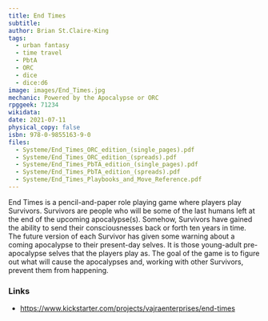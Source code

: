 ```yaml
---
title: End Times
subtitle: 
author: Brian St.Claire-King
tags:
  - urban fantasy
  - time travel
  - PbtA
  - ORC
  - dice
  - dice:d6
image: images/End_Times.jpg
mechanic: Powered by the Apocalypse or ORC
rpggeek: 71234
wikidata:
date: 2021-07-11
physical_copy: false
isbn: 978-0-9855163-9-0 
files:
  - Systeme/End_Times_ORC_edition_(single_pages).pdf
  - Systeme/End_Times_ORC_edition_(spreads).pdf
  - Systeme/End_Times_PbTA_edition_(single_pages).pdf
  - Systeme/End_Times_PbTA_edition_(spreads).pdf
  - Systeme/End_Times_Playbooks_and_Move_Reference.pdf
---
```



End Times is a pencil-and-paper role playing game
where players play Survivors. Survivors are people
who will be some of the last humans left at the end
of the upcoming apocalypse(s). Somehow, Survivors
have gained the ability to send their consciousnesses
back or forth ten years in time. The future version of
each Survivor has given some warning about a coming
apocalypse to their present-day selves. It is those
young-adult pre-apocalypse selves that the players
play as. The goal of the game is to figure out what
will cause the apocalypses and, working with other
Survivors, prevent them from happening.



### Links

- https://www.kickstarter.com/projects/vajraenterprises/end-times
